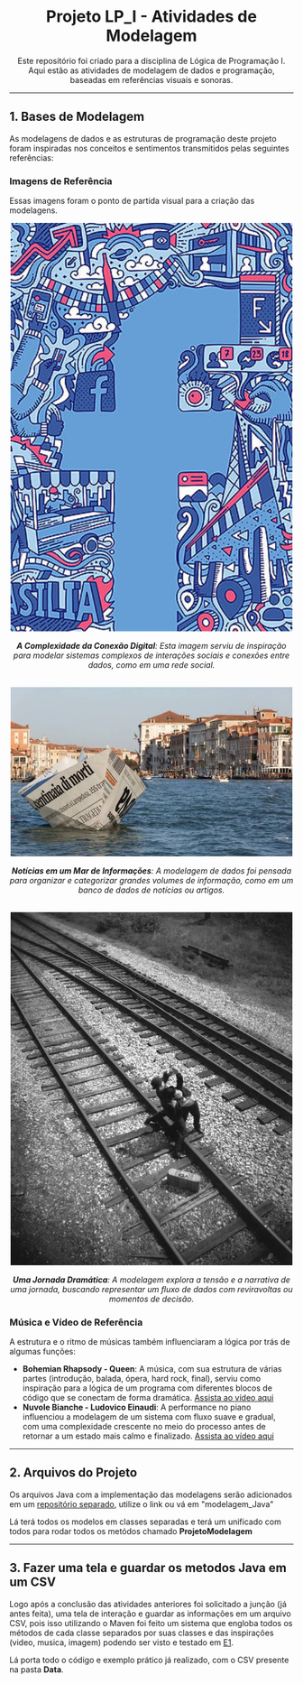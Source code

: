 <div align="center">
  <h1>Projeto LP_I - Atividades de Modelagem</h1>
  <p>Este repositório foi criado para a disciplina de Lógica de Programação I. Aqui estão as atividades de modelagem de dados e programação, baseadas em referências visuais e sonoras.</p>
</div>

---

<h2>1. Bases de Modelagem</h2>
<p>As modelagens de dados e as estruturas de programação deste projeto foram inspiradas nos conceitos e sentimentos transmitidos pelas seguintes referências:</p>

<h3>Imagens de Referência</h3>
<p>Essas imagens foram o ponto de partida visual para a criação das modelagens.</p>

<div align="center">
    <img src="img_modelagem/img_inspiracao/img3.jpg" alt="A Complexidade da Conexão Digital" width="500"/>
    <p><i><b>A Complexidade da Conexão Digital</b>: Esta imagem serviu de inspiração para modelar sistemas complexos de interações sociais e conexões entre dados, como em uma rede social.</i></p>
</div>
<br>

<div align="center">
    <img src="img_modelagem/img_inspiracao/img1.webp" alt="Notícias em um Mar de Informações" width="500"/>
    <p><i><b>Notícias em um Mar de Informações</b>: A modelagem de dados foi pensada para organizar e categorizar grandes volumes de informação, como em um banco de dados de notícias ou artigos.</i></p>
</div>
<br>

<div align="center">
    <img src="img_modelagem/img_inspiracao/img2.webp" alt="Uma Jornada Dramática" width="500"/>
    <p><i><b>Uma Jornada Dramática</b>: A modelagem explora a tensão e a narrativa de uma jornada, buscando representar um fluxo de dados com reviravoltas ou momentos de decisão.</i></p>
</div>

<h3>Música e Vídeo de Referência</h3>
<p>A estrutura e o ritmo de músicas também influenciaram a lógica por trás de algumas funções:</p>
<ul>
    <li>
        <b>Bohemian Rhapsody - Queen</b>: A música, com sua estrutura de várias partes (introdução, balada, ópera, hard rock, final), serviu como inspiração para a lógica de um programa com diferentes blocos de código que se conectam de forma dramática.
        <a href="https://www.youtube.com/watch?v=yk3prd8GER4&list=RDyk3prd8GER4&start_radio=1">Assista ao vídeo aqui</a>
    </li>
    <li>
        <b>Nuvole Bianche - Ludovico Einaudi</b>: A performance no piano influenciou a modelagem de um sistema com fluxo suave e gradual, com uma complexidade crescente no meio do processo antes de retornar a um estado mais calmo e finalizado.
        <a href="https://youtu.be/4VR-6AS0-l4?si=I5Aop70B9tbPZMs7">Assista ao vídeo aqui</a>
    </li>
</ul>

---

<h2>2. Arquivos do Projeto</h2>
<p>Os arquivos Java com a implementação das modelagens serão adicionados em um <a href="https://github.com/Richard-JV-Rangel/LP_I/tree/main/modelagem_Java">repositório separado</a>, utilize o link ou vá em "modelagem_Java"</p>
<p>Lá terá todos os modelos em classes separadas e terá um unificado com todos para rodar todos os metódos chamado <b>ProjetoModelagem</b></p>

---

<h2>3. Fazer uma tela e guardar os metodos Java em um CSV</h2>
<p>Logo após a conclusão das atividades anteriores foi solicitado a junção (já antes feita), uma tela de interação e guardar as informações em um arquivo CSV, pois isso utilizando o Maven foi feito um sistema que engloba todos os métodos de cada classe separados por suas classes e das inspirações (video, musica, imagem) podendo ser visto e testado em <a href="https://github.com/Richard-JV-Rangel/LP_I/tree/main/E1">E1</a>.</p>
<p>Lá porta todo o código e exemplo prático já realizado, com o CSV presente na pasta <b>Data</b>.</p>
